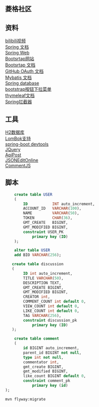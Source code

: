 ## 菱格社区  
  
## 资料    
[bilibili视频](https://www.bilibili.com/video/BV1r4411r7au)  
[Spring 文档](https://spring.io/guides)  
[Spring Web](https://spring.io/guides/gs/serving-web-content/)  
[Bootsrtap网站](https://v3.bootcss.com/)  
[Bootsrtap 文档](https://v3.bootcss.com/components/?#wells)  
[GitHub OAuth 文档](https://docs.github.com/en/developers/apps/creating-an-oauth-app)  
[Mybatis 文档](http://mybatis.org/spring-boot-starter/mybatis-spring-boot-autoconfigure/)    
[Spring database](https://docs.spring.io/spring-boot/docs/2.0.0.RC1/reference/htmlsingle/#boot-features-embedded-database-support)  
[bootstrap按钮下拉菜单](https://v3.bootcss.com/components/#btn-dropdowns)  
[thymeleaf文档](https://www.thymeleaf.org/doc/tutorials/3.0/thymeleafspring.html)  
[Spring拦截器](https://docs.spring.io/spring-framework/docs/5.0.3.RELEASE/spring-framework-reference/web.html#mvc-config-interceptors)

## 工具  
[H2数据库](http://www.h2database.com/html/main.html)  
[LomBok支持](https://projectlombok.org/)  
[spring-boot devtools](https://docs.spring.io/spring-boot/docs/1.5.16.RELEASE/reference/html/using-boot-devtools.html)  
[JQuery](https://code.jquery.com/jquery-3.5.1.min.js)  
[ApiPost](edge://extensions/?id=lbapjkpcenjdeddcdgodfaljhkphfmjp)  
[JSONEditOnline](http://jsoneditoronline.cn/)  
[CommentJS](http://momentjs.cn/)
## 脚本  
```sql
    create table USER
    (
        ID           INT auto_increment,
        ACCOUNT_ID   VARCHAR(100),
        NAME         VARCHAR(50),
        TOKEN        CHAR(36),
        GMT_CREATE   BIGINT,
        GMT_MODIFIED BIGINT,
        constraint USER_PK
            primary key (ID)
    );  
```    

```sql
    alter table USER
	add BIO VARCHAR(256);
```    

```sql
   create table discussion
   (
        ID int auto_increment,
        TITLE VARCHAR(50),
        DESCRIPTION TEXT,
        GMT_CREATE BIGINT,
        GMT_MODIFIED BIGINT,
        CREATOR int,
        COMMENT_COUNT int default 0,
        VIEW_COUNT int default 0,
        LIKE_COUNT int default 0,
        TAG VARCHAR(256),
        constraint discussion_pk
            primary key (ID)
   );
```
```sql
    create table comment
    (
        id BIGINT auto_increment,
        parent_id BIGINT not null,
        type int not null,
        commentator int,
        gmt_create BIGINT,
        gmt_modified BIGINT,
        like_count BIGINT default 0,
        constraint comment_pk
            primary key (id)
);
```
```bash  
mvn flyway:migrate
```
